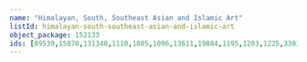 ```yaml
---
name: "Himalayan, South, Southeast Asian and Islamic Art"
listId: himalayan-south-southeast-asian-and-islamic-art
object_package: 152133
ids: [89539,15870,131348,1110,1805,1096,13611,19884,1195,1203,1225,3301,1752,887,5160,102193,12963,395,4457,31183,5808,5412,8447,4829,118880,5450,4029,131346,1380,376]
---
```


